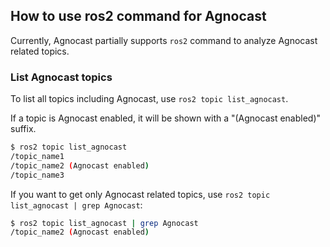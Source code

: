 ## How to use ros2 command for Agnocast

Currently, Agnocast partially supports `ros2` command to analyze Agnocast related topics.

### List Agnocast topics

To list all topics including Agnocast, use `ros2 topic list_agnocast`.

If a topic is Agnocast enabled, it will be shown with a "(Agnocast enabled)" suffix.

```bash
$ ros2 topic list_agnocast
/topic_name1
/topic_name2 (Agnocast enabled)
/topic_name3
```

If you want to get only Agnocast related topics, use `ros2 topic list_agnocast | grep Agnocast`:

```bash
$ ros2 topic list_agnocast | grep Agnocast
/topic_name2 (Agnocast enabled)
```
